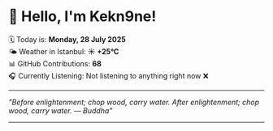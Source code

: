 # 👋 Hello, I'm Kekn9ne!

🗓️ Today is: **Monday, 28 July 2025**  
🌤️ Weather in Istanbul: **☀️   +25°C**  
📊 GitHub Contributions: **68**  
🎧 Currently Listening: Not listening to anything right now ❌

---

_"Before enlightenment; chop wood, carry water. After enlightenment; chop wood, carry water. — *Buddha*"_

---
